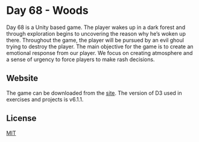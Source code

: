 # Day 68 - Woods

Day 68 is a Unity based game.
The player wakes up in a dark forest and through exploration begins to uncovering the reason why he’s woken up there.
Throughout the game, the player will be pursued by an evil ghoul trying to destroy the player.
The main objective for the game is to create an emotional response from our player.
We focus on creating atmosphere and a sense of urgency to force players  to make rash decisions. 

## Website

The game can be downloaded from the [site](https://day68.webflow.io/).
The version of D3 used in exercises and projects is v6.1.1. 

## License

[MIT](https://choosealicense.com/licenses/mit/)
